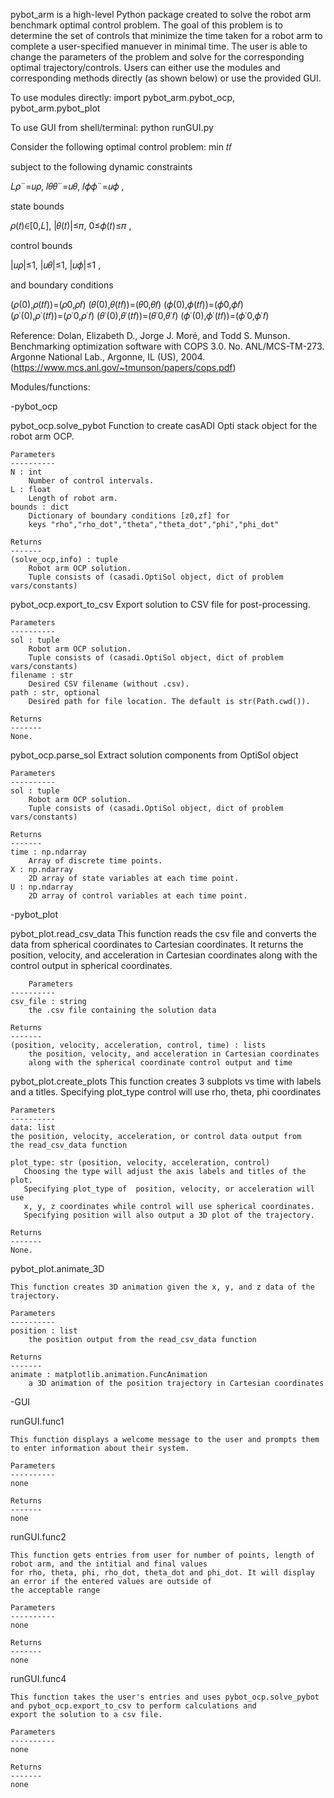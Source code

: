 pybot_arm is a high-level Python package created to solve the robot arm 
benchmark optimal control problem. The goal of this problem is to determine 
the set of controls that minimize the time taken for a robot arm to complete 
a user-specified manuever in minimal time. The user is able to change the 
parameters of the problem and solve for the corresponding optimal 
trajectory/controls. Users can either use the modules and corresponding 
methods directly (as shown below) or use the provided GUI.

To use modules directly: import pybot_arm.pybot_ocp, pybot_arm.pybot_plot

To use GUI from shell/terminal: python runGUI.py

Consider the following optimal control problem:
min 𝑡𝑓 

subject to the following dynamic constraints

𝐿𝜌¨=𝑢𝜌, 𝐼𝜃𝜃¨=𝑢𝜃, 𝐼𝜙𝜙¨=𝑢𝜙 ,

state bounds

𝜌(𝑡)∈[0,𝐿], |𝜃(𝑡)|≤𝜋, 0≤𝜙(𝑡)≤𝜋 ,

control bounds

|𝑢𝜌|≤1, |𝑢𝜃|≤1, |𝑢𝜙|≤1 ,

and boundary conditions

(𝜌(0),𝜌(𝑡𝑓))=(𝜌0,𝜌𝑓)       (𝜃(0),𝜃(𝑡𝑓))=(𝜃0,𝜃𝑓)       (𝜙(0),𝜙(𝑡𝑓))=(𝜙0,𝜙𝑓)    
(𝜌˙(0),𝜌˙(𝑡𝑓))=(𝜌˙0,𝜌˙𝑓)   (𝜃˙(0),𝜃˙(𝑡𝑓))=(𝜃˙0,𝜃˙𝑓)   (𝜙˙(0),𝜙˙(𝑡𝑓))=(𝜙˙0,𝜙˙𝑓)

Reference: Dolan, Elizabeth D., Jorge J. Moré, and Todd S. Munson. 
Benchmarking optimization software with COPS 3.0. No. ANL/MCS-TM-273. 
Argonne National Lab., Argonne, IL (US), 2004. 
(https://www.mcs.anl.gov/~tmunson/papers/cops.pdf)


Modules/functions:

-pybot_ocp

pybot_ocp.solve_pybot 
Function to create casADI Opti stack object for the robot arm OCP.

    Parameters
    ----------
    N : int
        Number of control intervals.
    L : float
        Length of robot arm.
    bounds : dict
        Dictionary of boundary conditions [z0,zf] for 
        keys "rho","rho_dot","theta","theta_dot","phi","phi_dot"

    Returns
    -------
    (solve_ocp,info) : tuple 
        Robot arm OCP solution. 
        Tuple consists of (casadi.OptiSol object, dict of problem vars/constants)

pybot_ocp.export_to_csv
Export solution to CSV file for post-processing.

    Parameters
    ----------
    sol : tuple 
        Robot arm OCP solution. 
        Tuple consists of (casadi.OptiSol object, dict of problem vars/constants)
    filename : str
        Desired CSV filename (without .csv).
    path : str, optional
        Desired path for file location. The default is str(Path.cwd()).

    Returns
    -------
    None.

pybot_ocp.parse_sol
Extract solution components from OptiSol object

    Parameters
    ----------
    sol : tuple 
        Robot arm OCP solution. 
        Tuple consists of (casadi.OptiSol object, dict of problem vars/constants)

    Returns
    -------
    time : np.ndarray
        Array of discrete time points.
    X : np.ndarray
        2D array of state variables at each time point.
    U : np.ndarray
        2D array of control variables at each time point.

-pybot_plot

pybot_plot.read_csv_data
    This function reads the csv file and converts the data from spherical 
    coordinates to Cartesian coordinates. It returns the position, velocity, 
    and acceleration in Cartesian coordinates along with the control output in
    spherical coordinates.
    
        Parameters
    ----------
    csv_file : string
        the .csv file containing the solution data

    Returns
    -------
    (position, velocity, acceleration, control, time) : lists
        the position, velocity, and acceleration in Cartesian coordinates
        along with the spherical coordinate control output and time

pybot_plot.create_plots
    This function creates 3 subplots vs time with labels and a titles. 
    Specifying plot_type control will use rho, theta, phi coordinates
    
    Parameters
    ----------
    data: list
    the position, velocity, acceleration, or control data output from
    the read_csv_data function
    
    plot_type: str (position, velocity, acceleration, control)
       Choosing the type will adjust the axis labels and titles of the plot.
       Specifying plot_type of  position, velocity, or acceleration will use 
       x, y, z coordinates while control will use spherical coordinates. 
       Specifying position will also output a 3D plot of the trajectory.

    Returns
    -------
    None.

pybot_plot.animate_3D

    This function creates 3D animation given the x, y, and z data of the trajectory. 
    
    Parameters
    ----------
    position : list
        the position output from the read_csv_data function 
        
    Returns
    -------
    animate : matplotlib.animation.FuncAnimation
        a 3D animation of the position trajectory in Cartesian coordinates


-GUI 

runGUI.func1
    
    This function displays a welcome message to the user and prompts them to enter information about their system.
    
    Parameters
    ----------
    none 
        
    Returns
    -------
    none
    
runGUI.func2
    
    This function gets entries from user for number of points, length of robot arm, and the intitial and final values
    for rho, theta, phi, rho_dot, theta_dot and phi_dot. It will display an error if the entered values are outside of
    the acceptable range
    
    Parameters
    ----------
    none 
        
    Returns
    -------
    none
    
runGUI.func4

    This function takes the user's entries and uses pybot_ocp.solve_pybot and pybot_ocp.export_to_csv to perform calculations and 
    export the solution to a csv file.
    
    Parameters
    ----------
    none 
        
    Returns
    -------
    none
